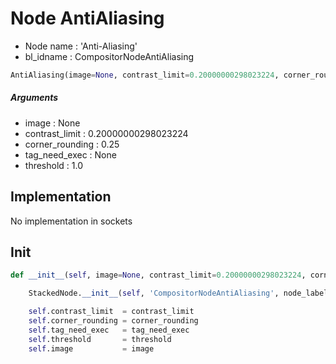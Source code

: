 # Node AntiAliasing

- Node name : 'Anti-Aliasing'
- bl_idname : CompositorNodeAntiAliasing


``` python
AntiAliasing(image=None, contrast_limit=0.20000000298023224, corner_rounding=0.25, tag_need_exec=None, threshold=1.0, node_label=None, node_color=None)
```
##### Arguments

- image : None
- contrast_limit : 0.20000000298023224
- corner_rounding : 0.25
- tag_need_exec : None
- threshold : 1.0

## Implementation

No implementation in sockets

## Init

``` python
def __init__(self, image=None, contrast_limit=0.20000000298023224, corner_rounding=0.25, tag_need_exec=None, threshold=1.0, node_label=None, node_color=None):

    StackedNode.__init__(self, 'CompositorNodeAntiAliasing', node_label=node_label, node_color=node_color)

    self.contrast_limit  = contrast_limit
    self.corner_rounding = corner_rounding
    self.tag_need_exec   = tag_need_exec
    self.threshold       = threshold
    self.image           = image
```
